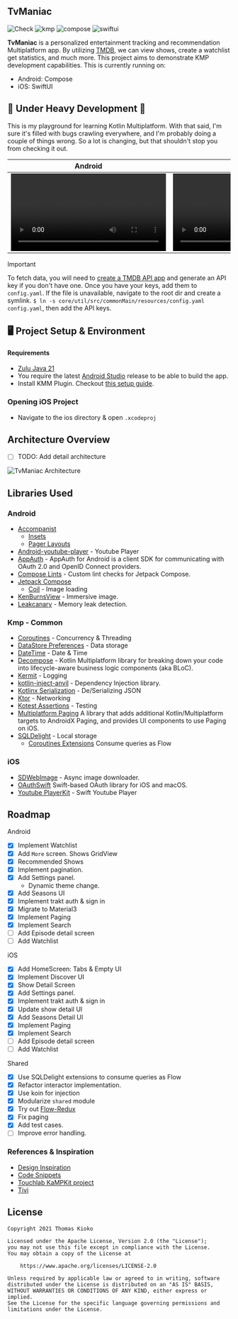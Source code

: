 TvManiac
-------------------------
![Check](https://github.com/thomaskioko/tv-maniac/actions/workflows/ci.yml/badge.svg)
![kmp](https://img.shields.io/badge/multiplatform-%237F52FF.svg?style=for-the-badge&logo=kotlin&logoColor=white)
![compose](https://img.shields.io/badge/jetpack_compose-2bab6b.svg?style=for-the-badge&logo=android&logoColor=white)
![swiftui](https://img.shields.io/badge/swiftui-%23000000.svg?style=for-the-badge&logo=swift&logoColor=white)

**TvManiac** is a personalized entertainment tracking and recommendation Multiplatform app. By utilizing
[TMDB](https://developer.themoviedb.org/docs), we can view shows, create a watchlist get statistics, and much more. This project aims to
demonstrate KMP development capabilities. This is currently running on:

- Android: Compose
- iOS: SwiftUI

## 🚧 Under Heavy Development 🚧

This is my playground for learning Kotlin Multiplatform. With that said, I'm sure it's filled with bugs crawling everywhere, and I'm
probably doing a couple of things wrong. So a lot is changing, but that shouldn't stop you from checking it out.

| Android                                                                                                  | iOS                                                                                                      |
|----------------------------------------------------------------------------------------------------------|----------------------------------------------------------------------------------------------------------|
| <video src="https://github.com/user-attachments/assets/90ec7924-7d50-40a4-bb0b-89d79aa9bbcd" width=350/> | <video src="https://github.com/user-attachments/assets/69f101b7-e100-4775-9893-6687e455560c" width=350/> |

> [!IMPORTANT]
> To fetch data, you will need to [create a TMDB API app](https://www.themoviedb.org/settings/api) and generate an API key if you don't have
> one. Once you have your keys, add them to `config.yaml`. If the file is unavailable, navigate to the root dir and create a symlink.
> `$ ln -s core/util/src/commonMain/resources/config.yaml config.yaml`, then add the API keys.

## 🖥 Project Setup & Environment

#### Requirements

- [Zulu Java 21](https://www.azul.com/downloads/?package=jdk#zulu)
- You require the latest [Android Studio](https://developer.android.com/studio/preview) release to be able to build the app.
- Install KMM Plugin. Checkout [this setup guide](https://kotlinlang.org/docs/multiplatform-mobile-setup.html).

### Opening iOS Project

- Navigate to the ios directory & open `.xcodeproj`

## Architecture Overview

- [ ] TODO: Add detail architecture

![TvManiac Architecture](https://github.com/thomaskioko/tv-maniac/assets/841885/84e314fc-71a5-40e5-b034-213e6b546f9a)

## Libraries Used

### Android

* [Accompanist](https://github.com/google/accompanist)
  * [Insets](https://google.github.io/accompanist/insets/)
  * [Pager Layouts](https://google.github.io/accompanist/pager/)
* [Android-youtube-player](https://github.com/PierfrancescoSoffritti/android-youtube-player) - Youtube Player
* [AppAuth](https://openid.github.io/AppAuth-Android/) - AppAuth for Android is a client SDK for communicating with OAuth 2.0 and OpenID
  Connect providers.
* [Compose Lints](https://slackhq.github.io/compose-lints/) - Custom lint checks for Jetpack Compose.
* [Jetpack Compose](https://developer.android.com/jetpack/compose)
  * [Coil](https://coil-kt.github.io/coil/compose/) - Image loading
* [KenBurnsView](https://github.com/flavioarfaria/KenBurnsView) - Immersive image.
* [Leakcanary](https://github.com/square/leakcanary) - Memory leak detection.

### Kmp - Common

* [Coroutines](https://github.com/Kotlin/kotlinx.coroutines#multiplatform) - Concurrency & Threading
* [DataStore Preferences](https://android-developers.googleblog.com/2022/10/announcing-experimental-preview-of-jetpack-multiplatform-libraries.html) -
  Data storage
* [DateTime](https://github.com/Kotlin/kotlinx-datetime) - Date & Time
* [Decompose](https://arkivanov.github.io/Decompose/) - Kotlin Multiplatform library for breaking down your code into lifecycle-aware
  business logic components (aka BLoC).
* [Kermit](https://kermit.touchlab.co/) - Logging
* [kotlin-inject-anvil](https://github.com/amzn/kotlin-inject-anvil?tab=readme-ov-file) - Dependency Injection library.
* [Kotlinx Serialization](https://ktor.io/docs/kotlin-serialization.html) - De/Serializing JSON
* [Ktor](https://ktor.io/) - Networking
* [Kotest Assertions](https://kotest.io/docs/assertions/assertions.html) - Testing
* [Multiplatform Paging](https://github.com/cashapp/multiplatform-paging) A library that adds additional Kotlin/Multiplatform targets to
  AndroidX Paging, and provides UI components to use Paging on iOS.
* [SQLDelight](https://github.com/cashapp/sqldelight/) - Local storage
  - [Coroutines Extensions](https://cashapp.github.io/sqldelight/js_sqlite/coroutines/) Consume queries as Flow

### iOS

* [SDWebImage](https://github.com/SDWebImage/SDWebImage) - Async image downloader.
* [OAuthSwift](https://github.com/OAuthSwift/OAuthSwift) Swift-based OAuth library for iOS and macOS.
* [Youtube PlayerKit](https://github.com/SvenTiigi/YouTubePlayerKit) - Swift Youtube Player

## Roadmap

Android

- [x] Implement Watchlist
- [x] Add `More` screen. Shows GridView
- [x] Recommended Shows
- [x] Implement pagination.
- [x] Add Settings panel.
  - Dynamic theme change.
- [x] Add Seasons UI
- [x] Implement trakt auth & sign in
- [x] Migrate to Material3
- [x] Implement Paging
- [x] Implement Search
- [ ] Add Episode detail screen
- [ ] Add Watchlist

iOS

- [x] Add HomeScreen: Tabs & Empty UI
- [x] Implement Discover UI
- [x] Show Detail Screen
- [x] Add Settings panel.
- [x] Implement trakt auth & sign in
- [x] Update show detail UI
- [x] Add Seasons Detail UI
- [x] Implement Paging
- [x] Implement Search
- [ ] Add Episode detail screen
- [ ] Add Watchlist

Shared

- [x] Use SQLDelight extensions to consume queries as Flow
- [x] Refactor interactor implementation.
- [x] Use koin for injection
- [x] Modularize `shared` module
- [x] Try out [Flow-Redux](https://github.com/freeletics/FlowRedux)
- [x] Fix paging
- [x] Add test cases.
- [ ] Improve error handling.

### References & Inspiration

- [Design Inspiration](https://dribbble.com/shots/7591814-HBO-Max-Companion-App-Animation)
- [Code Snippets](https://github.com/android/compose-samples)
- [Touchlab KaMPKit project](https://github.com/touchlab/KaMPKit)
- [Tivi](https://github.com/chrisbanes/tivi)

## License

```
Copyright 2021 Thomas Kioko

Licensed under the Apache License, Version 2.0 (the "License");
you may not use this file except in compliance with the License.
You may obtain a copy of the License at

    https://www.apache.org/licenses/LICENSE-2.0

Unless required by applicable law or agreed to in writing, software
distributed under the License is distributed on an "AS IS" BASIS,
WITHOUT WARRANTIES OR CONDITIONS OF ANY KIND, either express or implied.
See the License for the specific language governing permissions and
limitations under the License.
```
